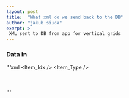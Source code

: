 ```yaml
---
layout: post
title:  "What xml do we send back to the DB"
author: "jakub siuda"
exerpt: >
 XML sent to DB from app for vertical grids
---
```



### Data in
'''xml
<Results>                   <!-- Standard DB wrapper-->
    <RootItem>              <!-- Root of vertical grid data -->
        <Item_Idx />        <!-- Unique Item ID-->
        <Item_Type />       <!-- Item type-->
        <Attributes>        <!-- Rows of horizontal data -->
           <Attribute>      <!-- Column inside a row-->
            <ColumnCode/>   <!-- Unique column code -->
            <Value />       <!-- Single value/selected item -->
            <Values>        
                <Value />   <!-- Multiple values/selected items -->
            </Values>
            <IsTooltipVisible></IsTooltipVisible>   <!-- Allowed values: 0 or 1. Toggles tooltips for multi-selectable drodpowns that show the number of selected items, total items and lists all the selected items -->
        </Attributes>   
    </RootItem>         
</Results>     
'''             